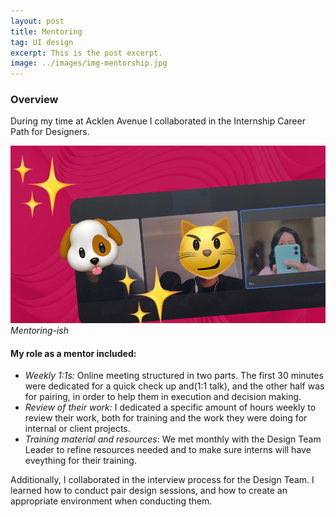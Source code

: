```yaml
---
layout: post
title: Mentoring
tag: UI design
excerpt: This is the post excerpt.
image: ../images/img-mentorship.jpg
---
```


### Overview

During my time at Acklen Avenue I collaborated in the Internship Career Path for Designers. 

![Meeting with Interns](../images/img-mentorship.jpg)
*Mentoring-ish*

#### My role as a mentor included:

- *Weekly 1:1s:* Online meeting structured in two parts. The first 30 minutes were dedicated for a quick check up and(1:1 talk), and the other half was for pairing, in order to help them in execution and decision making. 
- *Review of their work:* I dedicated a specific amount of hours weekly to review their work, both for training and the work they were doing for internal or client projects. 
- *Training material and resources*: We met monthly with the Design Team Leader to refine resources needed and to make sure interns will have eveything for their training. 


Additionally, I collaborated in the interview process for the Design Team. I learned how to conduct pair design sessions, and how to create an appropriate environment when conducting them.
